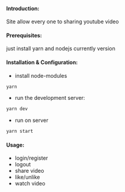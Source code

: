#### Introduction:

Site allow every one to sharing youtube video

#### Prerequisites:

just install yarn and nodejs currently version

#### Installation & Configuration:

- install node-modules

```bash
yarn
```

- run the development server:

```bash
yarn dev
```

- run on server

```bash
yarn start
```

#### Usage:

- login/register
- logout
- share video
- like/unlike
- watch video
